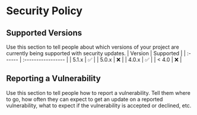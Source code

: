 # Security Policy
## Supported Versions
Use this section to tell people about which versions of your project are
currently being supported with security updates.
| Version | Supported          |
| :------ | :----------------- |
| 5.1.x   | :white_check_mark: |
| 5.0.x   | :x:                |
| 4.0.x   | :white_check_mark: |
| < 4.0   | :x:                |
## Reporting a Vulnerability
Use this section to tell people how to report a vulnerability.
Tell them where to go, how often they can expect to get an update on a
reported vulnerability, what to expect if the vulnerability is accepted or
declined, etc.
